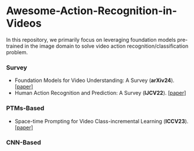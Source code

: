 # Awesome-Action-Recognition-in-Videos

In this repository, we primarily focus on leveraging foundation models pre-trained in the image domain to solve video action recognition/classification problem. 

### Survey

- Foundation Models for Video Understanding: A Survey (**arXiv24**). [\[paper\]](https://arxiv.org/pdf/2405.03770)
- Human Action Recognition and Prediction: A Survey (**IJCV22**). [\[paper\]](https://link.springer.com/article/10.1007/s11263-022-01594-9)

### PTMs-Based

- Space-time Prompting for Video Class-incremental Learning (**ICCV23**). [\[paper\]](https://openaccess.thecvf.com/content/ICCV2023/papers/Pei_Space-time_Prompting_for_Video_Class-incremental_Learning_ICCV_2023_paper.pdf)


### CNN-Based
